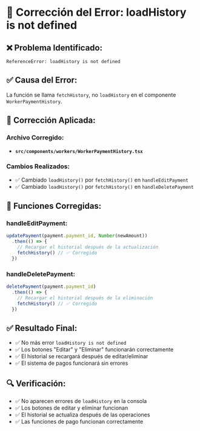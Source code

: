 # 🔧 Corrección del Error: loadHistory is not defined

## ❌ **Problema Identificado:**
```
ReferenceError: loadHistory is not defined
```

## ✅ **Causa del Error:**
La función se llama `fetchHistory`, no `loadHistory` en el componente `WorkerPaymentHistory`.

## 🔧 **Corrección Aplicada:**

### **Archivo Corregido:**
- **`src/components/workers/WorkerPaymentHistory.tsx`**

### **Cambios Realizados:**
- ✅ Cambiado `loadHistory()` por `fetchHistory()` en `handleEditPayment`
- ✅ Cambiado `loadHistory()` por `fetchHistory()` en `handleDeletePayment`

## 🎯 **Funciones Corregidas:**

### **handleEditPayment:**
```typescript
updatePayment(payment.payment_id, Number(newAmount))
  .then(() => {
    // Recargar el historial después de la actualización
    fetchHistory() // ✅ Corregido
  })
```

### **handleDeletePayment:**
```typescript
deletePayment(payment.payment_id)
  .then(() => {
    // Recargar el historial después de la eliminación
    fetchHistory() // ✅ Corregido
  })
```

## ✅ **Resultado Final:**

- ✅ No más error `loadHistory is not defined`
- ✅ Los botones "Editar" y "Eliminar" funcionarán correctamente
- ✅ El historial se recargará después de editar/eliminar
- ✅ El sistema de pagos funcionará sin errores

## 🔍 **Verificación:**
- ✅ No aparecen errores de `loadHistory` en la consola
- ✅ Los botones de editar y eliminar funcionan
- ✅ El historial se actualiza después de las operaciones
- ✅ Las funciones de pago funcionan correctamente















